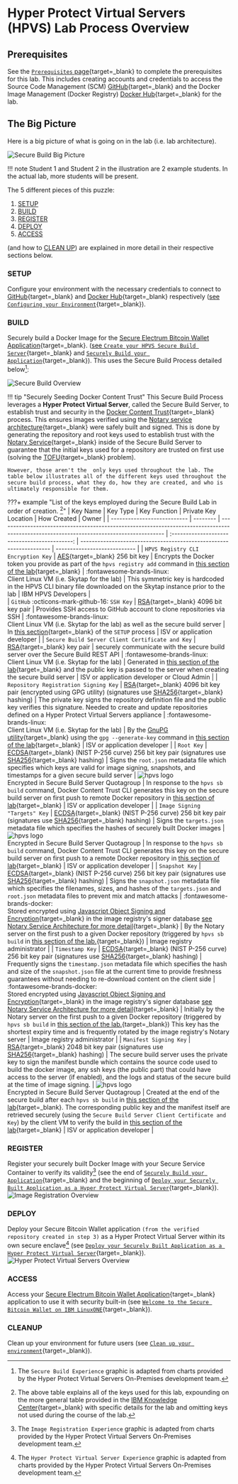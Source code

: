# Hyper Protect Virtual Servers (HPVS) Lab Process Overview

## Prerequisites

See the [`Prerequisites` page](../prerequisites.md){target=_blank} to complete the prerequisites for this lab. This includes creating accounts and credentials to access the Source Code Management (SCM) [GitHub](https://github.com){target=_blank} and the Docker Image Management (Docker Registry) [Docker Hub](https://hub.docker.com/){target=_blank} for the lab.

## The Big Picture

Here is a big picture of what is going on in the lab (i.e. lab architecture).

![Secure Build Big Picture](Overview_Images/SecureBuild_BigPicture.png)

!!! note
    Student 1 and Student 2 in the illustration are 2 example students. In the actual lab, more students will be present.

The 5 different pieces of this puzzle:

1. [SETUP](#setup)
2. [BUILD](#build)
3. [REGISTER](#register)
4. [DEPLOY](#deploy)
5. [ACCESS](#access)

(and how to [CLEAN UP](#cleanup)) are explained in more detail in their respective sections below.

### SETUP

Configure your environment with the necessary credentials to connect to [GitHub](https://github.com){target=_blank} and [Docker Hub](https://hub.docker.com/){target=_blank} respectively ([see `Configuring your Environment`](securebuild-setup.md){target=_blank}).

### BUILD

Securely build a Docker Image for the [Secure Electrum Bitcoin Wallet Application](https://github.com/IBM/secure-bitcoin-wallet){target=_blank}. ([see `Create your HPVS Secure Build Server`](create-server.md){target=_blank} and [`Securely Build your Application`](build.md){target=_blank}). This uses the Secure Build Process detailed below[^1]:

![Secure Build Overview](Overview_Images/Secure_Build_Overview.png)

!!! tip "Securely Seeding Docker Content Trust"
    This Secure Build Process leverages a **Hyper Protect Virtual Server**, called the Secure Build Server, to establish trust and security in the [Docker Content Trust](https://docs.docker.com/engine/security/trust/content_trust/){target=_blank} process. This ensures images verified using the [Notary service architecture](https://docs.docker.com/notary/service_architecture/){target=_blank} were safely built and signed. This is done by generating the repository and root keys used to establish trust with the [Notary Service](https://docs.docker.com/notary/service_architecture/){target=_blank} inside of the Secure Build Server to guarantee that the initial keys used for a repository are trusted on first use (solving the [TOFU](https://en.wikipedia.org/wiki/Trust_on_first_use){target=_blank} problem).

    However, those aren't the  only keys used throughout the lab. The table below illustrates all of the different keys used throughout the secure build process, what they do, how they are created, and who is ultimately responsible for them.

???+ example "List of the keys employed during the Secure Build Lab in order of creation. [^2]"
    | Key Name                    | Key Type | Key Function                                                                                                                             | Private Key Location                        | How Created                                 | Owner                        |
    | --------------------------- | -------- | ---------------------------------------------------------------------------------------------------------------------------------------- | :-------------------------------------------: | -------------------------------------------------------------------  | ---------------------------- |
    | `HPVS Registry CLI Encryption Key`                                 | [AES](https://en.bitcoinwiki.org/wiki/Advanced_Encryption_Standard_(AES)){target=_blank} 256 bit key | Encrypts the Docker token you provide as part of the `hpvs registry add` command in [this section of the lab](securebuild-setup.md#add-docker-registry-to-use-for-secure-build){target=_blank} | :fontawesome-brands-linux: <br> Client Linux VM (i.e. Skytap for the lab) | This symmetric key is hardcoded in the HPVS CLI binary file downloaded on the Skytap instance prior to the lab | IBM HPVS Developers |  
    | `GitHub` :octicons-mark-github-16: `SSH Key`                           | [RSA](https://www.drdobbs.com/rsa-digital-signatures/184404605){target=_blank} 4096 bit key pair | Provides SSH access to GitHub account to clone repositories via SSH | :fontawesome-brands-linux: <br> Client Linux VM (i.e. Skytap for the lab) as well as the secure build server | In [this section](securebuild-setup.md#create-ssh-key-and-grant-github-access){target=_blank} of the `SETUP` process | ISV or application developer |
    | `Secure Build Server Client Certificate and Key` | [RSA](https://www.drdobbs.com/rsa-digital-signatures/184404605){target=_blank} key pair | securely communicate with the secure build server over the Secure Build REST API | :fontawesome-brands-linux: <br> Client Linux VM (i.e. Skytap for the lab) | Generated in [this section of the lab](create-server.md#create-certificate-and-key-for-server-side-certificate-checking-in-tls){target=_blank} and the public key is passed to the server when creating the secure build server | ISV or application developer or Cloud Admin |
    | `Repository Registration Signing Key` | [RSA](https://www.drdobbs.com/rsa-digital-signatures/184404605){target=_blank} 4096 bit key pair (encrypted using GPG utility) (signatures use [SHA256](https://en.bitcoinwiki.org/wiki/SHA-256){target=_blank} hashing) | The private key signs the repository definition file and the public key verifies this signature. Needed to create and update repositories defined on a Hyper Protect Virtual Servers appliance | :fontawesome-brands-linux: <br> Client Linux VM (i.e. Skytap for the lab) | By the [GnuPG utility](https://gnupg.org/gph/en/manual.html){target=_blank} using the `gpg --generate-key` command in [this section of the lab](build.md#create-repository-registration-gpg-signing-key){target=_blank} | ISV or application developer |
    | `Root Key`               | [ECDSA](https://en.bitcoinwiki.org/wiki/Elliptic_Curve_Digital_Signature_Algorithm){target=_blank} (NIST P-256 curve) 256 bit key pair (signatures use [SHA256](https://en.bitcoinwiki.org/wiki/SHA-256){target=_blank} hashing) | Signs the `root.json` metadata file which specifies which keys are valid for image signing, snapshots, and timestamps for a given secure build server | ![hpvs logo](../images/hpvs-logo.svg) <br> Encrypted in Secure Build Server Quotagroup | In response to the `hpvs sb build` command, Docker Content Trust CLI generates this key on the secure build server on first push to remote Docker repository in [this section of lab](build.md#build-application){target=_blank}   | ISV or application developer |
    | `Image Signing "Targets" Key` | [ECDSA](https://en.bitcoinwiki.org/wiki/Elliptic_Curve_Digital_Signature_Algorithm){target=_blank} (NIST P-256 curve) 256 bit key pair (signatures use [SHA256](https://en.bitcoinwiki.org/wiki/SHA-256){target=_blank} hashing) | Signs the `targets.json` metadata file which specifies the hashes of securely built Docker images                                                       | ![hpvs logo](../images/hpvs-logo.svg) <br> Encrypted in Secure Build Server Quotagroup | In response to the `hpvs sb build` command, Docker Content Trust CLI generates this key on the secure build server on first push to a remote Docker repository in [this section of lab](build.md#build-application){target=_blank} | ISV or application developer |
    | `Snapshot Key`           | [ECDSA](https://en.bitcoinwiki.org/wiki/Elliptic_Curve_Digital_Signature_Algorithm){target=_blank} (NIST P-256 curve) 256 bit key pair (signatures use [SHA256](https://en.bitcoinwiki.org/wiki/SHA-256){target=_blank} hashing) | Signs the `snapshot.json` metadata file which specifies the filenames, sizes, and hashes of the `targets.json` and `root.json` metadata files to prevent mix and match attacks  | :fontawesome-brands-docker: <br> Stored encrypted using [Javascript Object Signing and Encryption](https://github.com/dvsekhvalnov/jose2go){target=_blank} in the image registry's signer database [see Notary Service Architecture for more detail](https://docs.docker.com/notary/service_architecture/#architecture-and-components){target=_blank} | By the Notary server on the first push to a given Docker repository (triggered by `hpvs sb build` in [this section of the lab.](build.md#build-application){target=_blank}) | Image registry administrator |
    | `Timestamp Key`           | [ECDSA](https://en.bitcoinwiki.org/wiki/Elliptic_Curve_Digital_Signature_Algorithm){target=_blank} (NIST P-256 curve) 256 bit key pair (signatures use [SHA256](https://en.bitcoinwiki.org/wiki/SHA-256){target=_blank} hashing) | Frequently signs the `timestamp.json` metadata file which specifies the hash and size of the `snapshot.json` file at the current time to provide freshness guarantees without needing to re-download content on the client side | :fontawesome-brands-docker: <br> Stored encrypted using [Javascript Object Signing and Encryption](https://github.com/dvsekhvalnov/jose2go){target=_blank} in the image registry's signer database [see Notary Service Architecture for more detail](https://docs.docker.com/notary/service_architecture/#architecture-and-components){target=_blank} | Initially by the Notary server on the first push to a given Docker repository (triggered by `hpvs sb build` in [this section of the lab.](build.md#build-application){target=_blank}) This key has the shortest expiry time and is frequently rotated by the image registry's Notary server | Image registry administrator |
    | `Manifest Signing Key`           | [RSA](https://www.drdobbs.com/rsa-digital-signatures/184404605){target=_blank} 2048 bit key pair (signatures use [SHA256](https://en.bitcoinwiki.org/wiki/SHA-256){target=_blank} hashing) | The secure build server uses the private key to sign the manifest bundle which contains the source code used to build the docker image, any ssh keys (the public part) that could have access to the server (if enabled), and the logs and status of the secure build at the time of image signing. | ![hpvs logo](../images/hpvs-logo.svg) <br> Encrypted in Secure Build Server Quotagroup | Created at the end of the secure build after each `hpvs sb build` in [this section of the lab](build.md#build-application){target=_blank}. The corresponding public key and the manifest itself are retrieved securely (using the `Secure Build Server Client Certificate and Key`) by the client VM to verify the build in [this section of the lab](build.md#verify-your-application){target=_blank} | ISV or application developer |

[^1]: The `Secure Build Experience` graphic is adapted from charts provided by the Hyper Protect Virtual Servers On-Premises development team.
[^2]: The above table explains all of the keys used for this lab, expounding on the more general table provided in the [IBM Knowledge Center](https://www.ibm.com/support/knowledgecenter/en/SSHPMH_1.2.x/120x_topics/keys_in_securebuild.html){target=_blank} with specific details for the lab and omitting keys not used during the course of the lab.

### REGISTER

Register your securely built Docker Image with your Secure Service Container to verify its validity[^3] (see the end of [`Securely Build your Application`](build.md){target=_blank} and the beginning of [`Deploy your Securely Built Application as a Hyper Protect Virtual Server`](deploy-app.md){target=_blank}).
![Image Registration Overview](Overview_Images/Image_Registration_Overview.png)

[^3]: The `Image Registration Experience` graphic is adapted from charts provided by the Hyper Protect Virtual Servers On-Premises development team.

### DEPLOY

Deploy your Secure Bitcoin Wallet application `(from the verified repository created in step 3)` as a Hyper Protect Virtual Server within its own secure enclave[^4] (see [`Deploy your Securely Built Application as a Hyper Protect Virtual Server`](deploy-app.md){target=_blank}).
![Hyper Protect Virtual Servers Overview](Overview_Images/Hyper_Protect_Virtual_Server_Overview.png)

[^4]: The `Hyper Protect Virtual Server Experience` graphic is adapted from charts provided by the Hyper Protect Virtual Servers On-Premises development team.

### ACCESS

Access your [Secure Electrum Bitcoin Wallet Application](https://github.com/IBM/secure-bitcoin-wallet){target=_blank} application to use it with security built-in (see [`Welcome to the Secure Bitcoin Wallet on IBM LinuxONE`](bitcoin_wallet.md){target=_blank}).

### CLEANUP

Clean up your environment for future users (see [`Clean up your environment`](cleanup.md){target=_blank}).
